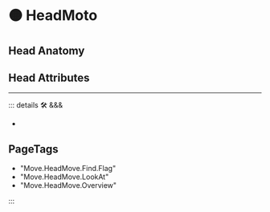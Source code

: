 # 🟠 <move>HeadMoto</move>

## Head Anatomy

## Head Attributes

---

<!-- =================================================== -->
<!-- =================================================== -->
<!-- =================================================== -->
<!-- =================================================== -->
<!-- =================================================== -->
::: details 🛠 <dev>&&&</dev>

-

<h2>PageTags</h2>

- "Move.HeadMove.Find.Flag"
- "Move.HeadMove.LookAt"
- "Move.HeadMove.Overview"

:::
